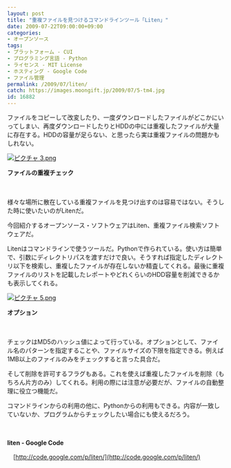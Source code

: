 ```yaml
---
layout: post
title: "重複ファイルを見つけるコマンドラインツール「Liten」"
date: 2009-07-22T09:00:00+09:00
categories:
- オープンソース
tags: 
- プラットフォーム - CUI
- プログラミング言語 - Python
- ライセンス - MIT License
- ホスティング - Google Code
- ファイル管理
permalink: /2009/07/liten/
catch: https://images.moongift.jp/2009/07/5-tm4.jpg
id: 16882
---
```

ファイルをコピーして改変したり、一度ダウンロードしたファイルがどこかにいってしまい、再度ダウンロードしたりとHDDの中には重複したファイルが大量に存在する。HDDの容量が足らない、と思ったら実は重複ファイルの問題かもしれない。

  

[![ピクチャ 3.png](https://images.moongift.jp/2009/07/3-tm3.jpg)](https://images.moongift.jp/2009/07/39.png)  
  
**ファイルの重複チェック**

  

　

  

様々な場所に散在している重複ファイルを見つけ出すのは容易ではない。そうした時に使いたいのがLitenだ。

  

今回紹介するオープンソース・ソフトウェアはLiten、重複ファイル検索ソフトウェアだ。

  
<!--more-->

Litenはコマンドラインで使うツールだ。Pythonで作られている。使い方は簡単で、引数にディレクトリパスを渡すだけで良い。そうすれば指定したディレクトリ以下を検索し、重複したファイルが存在しないか精査してくれる。最後に重複ファイルのリストを記載したレポートやどれくらいのHDD容量を削減できるかも表示してくれる。

  

[![ピクチャ 5.png](https://images.moongift.jp/2009/07/5-tm4.jpg)](https://images.moongift.jp/2009/07/54.png)  
  
**オプション**

  

　

  

チェックはMD5のハッシュ値によって行っている。オプションとして、ファイル名のパターンを指定することや、ファイルサイズの下限を指定できる。例えば1MB以上のファイルのみをチェックすると言った具合だ。

  

そして削除を許可するフラグもある。これを使えば重複したファイルを削除（もちろん片方のみ）してくれる。利用の際には注意が必要だが、ファイルの自動整理に役立つ機能だ。

  

コマンドラインからの利用の他に、Pythonからの利用もできる。内容が一致していないか、プログラムからチェックしたい場合にも使えるだろう。

  

　

  

**liten - Google Code**  
  
　[http://code.google.com/p/liten/](http://code.google.com/p/liten/)

  
